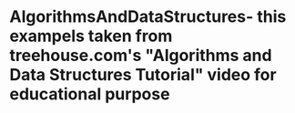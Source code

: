 # AlgorithmsAndDataStructures- this exampels taken from treehouse.com's "Algorithms and Data Structures Tutorial" video for educational purpose 
